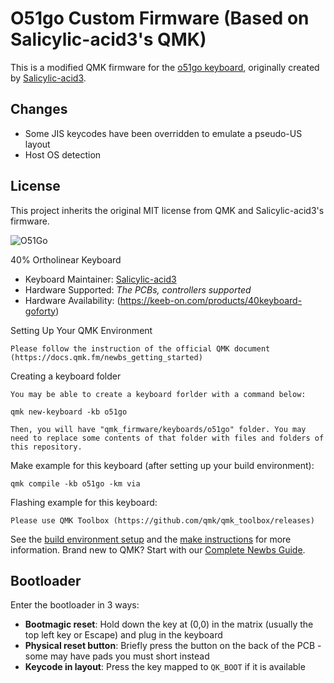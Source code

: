 # O51go Custom Firmware (Based on Salicylic-acid3's QMK)

This is a modified QMK firmware for the [o51go keyboard](https://github.com/Salicylic-acid3/vial-qmk/tree/vial/keyboards/salicylic_acid3/o51go), originally created by [Salicylic-acid3](https://github.com/Salicylic-acid3).

## Changes
- Some JIS keycodes have been overridden to emulate a pseudo-US layout
- Host OS detection

## License
This project inherits the original MIT license from QMK and Salicylic-acid3's firmware.

![O51Go](https://s2.booth.pm/1d33594d-0c5f-4f93-baf5-2e89e0d99afc/i/5528166/b6492818-45d6-44d5-a60c-c3066d6362d8_base_resized.jpg)

40% Ortholinear Keyboard

* Keyboard Maintainer: [Salicylic-acid3](https://github.com/Salicylic-acid3)
* Hardware Supported: *The PCBs, controllers supported*
* Hardware Availability: (https://keeb-on.com/products/40keyboard-goforty)

Setting Up Your QMK Environment

    Please follow the instruction of the official QMK document (https://docs.qmk.fm/newbs_getting_started)

Creating a keyboard folder

    You may be able to create a keyboard forlder with a command below:

    qmk new-keyboard -kb o51go

    Then, you will have "qmk_firmware/keyboards/o51go" folder. You may need to replace some contents of that folder with files and folders of this repository.


Make example for this keyboard (after setting up your build environment):

    qmk compile -kb o51go -km via

Flashing example for this keyboard:

    Please use QMK Toolbox (https://github.com/qmk/qmk_toolbox/releases)

See the [build environment setup](https://docs.qmk.fm/#/getting_started_build_tools) and the [make instructions](https://docs.qmk.fm/#/getting_started_make_guide) for more information. Brand new to QMK? Start with our [Complete Newbs Guide](https://docs.qmk.fm/#/newbs).

## Bootloader

Enter the bootloader in 3 ways:

* **Bootmagic reset**: Hold down the key at (0,0) in the matrix (usually the top left key or Escape) and plug in the keyboard
* **Physical reset button**: Briefly press the button on the back of the PCB - some may have pads you must short instead
* **Keycode in layout**: Press the key mapped to `QK_BOOT` if it is available
